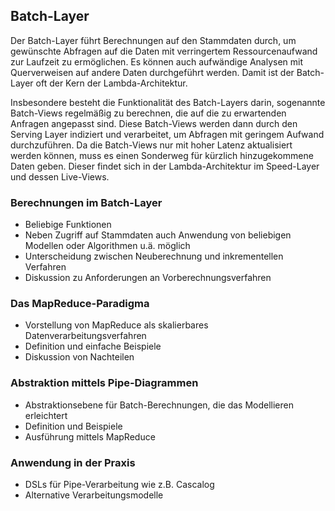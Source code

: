 ## Batch-Layer

Der Batch-Layer führt Berechnungen auf den Stammdaten durch, um gewünschte Abfragen auf die Daten mit verringertem Ressourcenaufwand zur Laufzeit zu ermöglichen. Es können auch aufwändige Analysen mit Querverweisen auf andere Daten durchgeführt werden. Damit ist der Batch-Layer oft der Kern der Lambda-Architektur.

Insbesondere besteht die Funktionalität des Batch-Layers darin, sogenannte Batch-Views regelmäßig zu berechnen, die auf die zu erwartenden Anfragen angepasst sind. Diese Batch-Views werden dann durch den Serving Layer indiziert und verarbeitet, um Abfragen mit geringem Aufwand durchzuführen. Da die Batch-Views nur mit hoher Latenz aktualisiert werden können, muss es einen Sonderweg für kürzlich hinzugekommene Daten geben. Dieser findet sich in der Lambda-Architektur im Speed-Layer und dessen Live-Views.

### Berechnungen im Batch-Layer

- Beliebige Funktionen
- Neben Zugriff auf Stammdaten auch Anwendung von beliebigen Modellen oder Algorithmen u.ä. möglich
- Unterscheidung zwischen Neuberechnung und inkrementellen Verfahren
- Diskussion zu Anforderungen an Vorberechnungsverfahren
  
### Das MapReduce-Paradigma

- Vorstellung von MapReduce als skalierbares Datenverarbeitungsverfahren
- Definition und einfache Beispiele
- Diskussion von Nachteilen

### Abstraktion mittels Pipe-Diagrammen

- Abstraktionsebene für Batch-Berechnungen, die das Modellieren erleichtert
- Definition und Beispiele
- Ausführung mittels MapReduce

### Anwendung in der Praxis

- DSLs für Pipe-Verarbeitung wie z.B. Cascalog
- Alternative Verarbeitungsmodelle